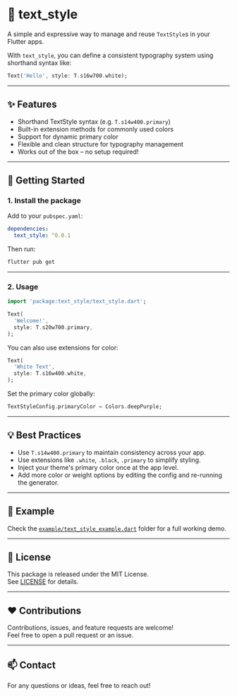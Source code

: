 # 🎨 text_style

A simple and expressive way to manage and reuse `TextStyle`s in your Flutter apps.

With `text_style`, you can define a consistent typography system using shorthand syntax like:

```dart
Text('Hello', style: T.s16w700.white);
```

---

## ✨ Features

- Shorthand TextStyle syntax (e.g. `T.s14w400.primary`)
- Built-in extension methods for commonly used colors
- Support for dynamic primary color
- Flexible and clean structure for typography management
- Works out of the box – no setup required!

---

## 🚀 Getting Started

### 1. Install the package

Add to your `pubspec.yaml`:

```yaml
dependencies:
  text_style: ^0.0.1
```

Then run:

```bash
flutter pub get
```

---

### 2. Usage

```dart
import 'package:text_style/text_style.dart';

Text(
  'Welcome!',
  style: T.s20w700.primary,
);
```

You can also use extensions for color:

```dart
Text(
  'White Text',
  style: T.s16w400.white,
);
```

Set the primary color globally:

```dart
TextStyleConfig.primaryColor = Colors.deepPurple;
```

---


## 💡 Best Practices

- Use `T.s14w400.primary` to maintain consistency across your app.
- Use extensions like `.white`, `.black`, `.primary` to simplify styling.
- Inject your theme's primary color once at the app level.
- Add more color or weight options by editing the config and re-running the generator.

---

## 🧪 Example

Check the [`example/text_style_example.dart`](example) folder for a full working demo.

---

## 📄 License

This package is released under the MIT License.  
See [LICENSE](LICENSE) for details.

---

## ❤️ Contributions

Contributions, issues, and feature requests are welcome!  
Feel free to open a pull request or an issue.

---

## 📫 Contact

For any questions or ideas, feel free to reach out!